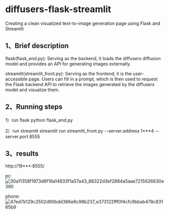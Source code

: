 # diffusers-flask-streamlit
Creating a clean visualized text-to-image generation page using Flask and Streamlit


## 1、Brief description
flask(flask_end.py): Serving as the backend, it loads the diffusers diffusion model and provides an API for generating images externally.

streamlit(streamlit_front.py): Serving as the frontend, it is the user-accessible page. Users can fill in a prompt, which is then used to request the Flask backend API to retrieve the images generated by the diffusers model and visualize them.

## 2、Running steps

1）run flask
python flask_end.py

2）run streamlit
streamlit run streamlit_front.py --server.address 1***4 --server.port 8555

## 3、results

http://19***:8555/

pc:
![30a11358f1973d6f19a14833f1a57a43_88322d3ef2884a5aae7215626630e390](https://github.com/lonngxiang/diffusers-flask-streamlit/assets/40717349/76d8d152-d7c2-4c88-ab6e-abea0de93904)

phone:
![47ed7b129c2502d90bdd386e6c98b237_e373122fff0f4cfc9bbab478c83165b9](https://github.com/lonngxiang/diffusers-flask-streamlit/assets/40717349/09669f47-9308-4af1-b590-d3ae1500e1fa)
